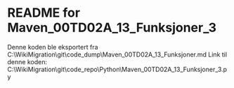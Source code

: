 # README for Maven_00TD02A_13_Funksjoner_3
Denne koden ble eksportert fra C:\WikiMigration\git\code_dump\Maven_00TD02A_13_Funksjoner.md
Link til denne koden: C:\WikiMigration\git\code_repo\Python\Maven_00TD02A_13_Funksjoner_3.py
